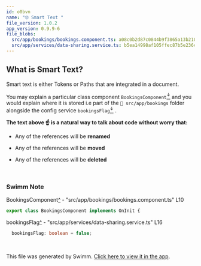 ```yaml
---
id: o0bvn
name: "🤓 Smart Text "
file_version: 1.0.2
app_version: 0.9.9-6
file_blobs:
  src/app/bookings/bookings.component.ts: a08c0b2d87c0844b9f3865a13b218a3f20e6b87b
  src/app/services/data-sharing.service.ts: b5ea14998af105ffec87b5e236c0ccac6f7cf657
---
```


## What is Smart Text?

Smart text is either Tokens or Paths that are integrated in a document.

You may explain a particular class component `BookingsComponent`[<sup id="2g5p19">↓</sup>](#f-2g5p19) and you would explain where it is stored i.e part of the `📄 src/app/bookings` folder alongside the config service `bookingsFlag`[<sup id="Z50ObG">↓</sup>](#f-Z50ObG) .




**The text above ☝️ is a natural way to talk about code without worry that:**

*   Any of the references will be **renamed**
    
*   Any of the references will be **moved**
    
*   Any of the references will be **deleted**

<br/>

<!-- THIS IS AN AUTOGENERATED SECTION. DO NOT EDIT THIS SECTION DIRECTLY -->
### Swimm Note

<span id="f-2g5p19">BookingsComponent</span>[^](#2g5p19) - "src/app/bookings/bookings.component.ts" L10
```typescript
export class BookingsComponent implements OnInit {
```

<span id="f-Z50ObG">bookingsFlag</span>[^](#Z50ObG) - "src/app/services/data-sharing.service.ts" L16
```typescript
  bookingsFlag: boolean = false;
```

<br/>

This file was generated by Swimm. [Click here to view it in the app](http://localhost:5000/repos/Z2l0aHViJTNBJTNBcHJvcGVydHktbGlzdGluZy1zYW5kYm94JTNBJTNBc3dpbW1pbw==/docs/o0bvn).